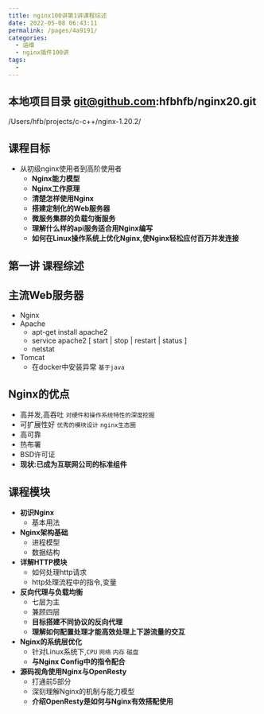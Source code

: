 ```yaml
---
title: nginx100讲第1讲课程综述
date: 2022-05-08 06:43:11
permalink: /pages/4a9191/
categories:
  - 运维
  - nginx插件100讲
tags:
  - 
---
```


## 本地项目目录  git@github.com:hfbhfb/nginx20.git
/Users/hfb/projects/c-c++/nginx-1.20.2/

## 课程目标
- 从初级nginx使用者到高阶使用者
  - **Nginx能力模型**
  - **Nginx工作原理**
  - **清楚怎样使用Nginx**
  - **搭建定制化的Web服务器**
  - **微服务集群的负载匀衡服务**
  - **理解什么样的api服务适合用Nginx编写**
  - **如何在Linux操作系统上优化Nginx,使Nginx轻松应付百万并发连接**

## 第一讲 课程综述

## 主流Web服务器
- Nginx
- Apache
  - apt-get install apache2
  - service apache2 [ start | stop | restart | status ]
  - netstat
- Tomcat
  - 在docker中安装异常 `基于java`

## Nginx的优点 
- 高并发,高吞吐 `对硬件和操作系统特性的深度挖掘`
- 可扩展性好  `优秀的模块设计` `nginx生态圈`
- 高可靠
- 热布署
- BSD许可证
- **现状:已成为互联网公司的标准组件**

## 课程模块
- **初识Nginx**
  - 基本用法
- **Nginx架构基础**
  - 进程模型
  - 数据结构
- **详解HTTP模块**
  - 如何处理http请求
  - http处理流程中的指令,变量
- **反向代理与负载均衡**
  - 七层为主
  - 兼顾四层
  - **目标搭建不同协议的反向代理**
  - **理解如何配置处理才能高效处理上下游流量的交互**
- **Nginx的系统层优化**
  - 针对Linux系统下,`CPU` `网络` `内存` `磁盘`
  - **与Nginx Config中的指令配合**
- **源码视角使用Nginx与OpenResty**
  - 打通前5部分
  - 深刻理解Nginx的机制与能力模型
  - **介绍OpenResty是如何与Nginx有效搭配使用**

